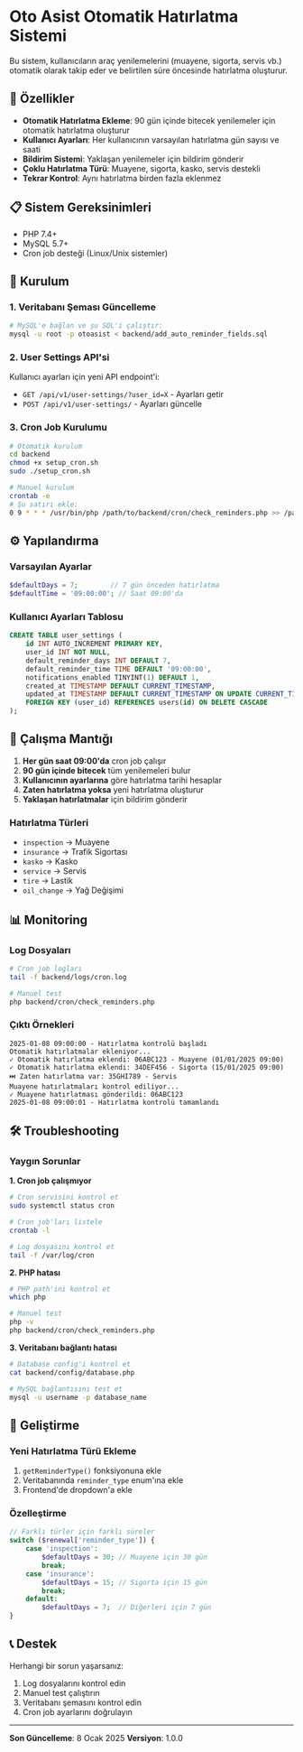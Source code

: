 # Oto Asist Otomatik Hatırlatma Sistemi

Bu sistem, kullanıcıların araç yenilemelerini (muayene, sigorta, servis vb.) otomatik olarak takip eder ve belirtilen süre öncesinde hatırlatma oluşturur.

## 🎯 Özellikler

- **Otomatik Hatırlatma Ekleme**: 90 gün içinde bitecek yenilemeler için otomatik hatırlatma oluşturur
- **Kullanıcı Ayarları**: Her kullanıcının varsayılan hatırlatma gün sayısı ve saati
- **Bildirim Sistemi**: Yaklaşan yenilemeler için bildirim gönderir
- **Çoklu Hatırlatma Türü**: Muayene, sigorta, kasko, servis destekli
- **Tekrar Kontrol**: Aynı hatırlatma birden fazla eklenmez

## 📋 Sistem Gereksinimleri

- PHP 7.4+
- MySQL 5.7+
- Cron job desteği (Linux/Unix sistemler)

## 🚀 Kurulum

### 1. Veritabanı Şeması Güncelleme

```bash
# MySQL'e bağlan ve şu SQL'i çalıştır:
mysql -u root -p otoasist < backend/add_auto_reminder_fields.sql
```

### 2. User Settings API'si

Kullanıcı ayarları için yeni API endpoint'i:
- `GET /api/v1/user-settings/?user_id=X` - Ayarları getir
- `POST /api/v1/user-settings/` - Ayarları güncelle

### 3. Cron Job Kurulumu

```bash
# Otomatik kurulum
cd backend
chmod +x setup_cron.sh
sudo ./setup_cron.sh

# Manuel kurulum
crontab -e
# Şu satırı ekle:
0 9 * * * /usr/bin/php /path/to/backend/cron/check_reminders.php >> /path/to/backend/logs/cron.log 2>&1
```

## ⚙️ Yapılandırma

### Varsayılan Ayarlar

```php
$defaultDays = 7;        // 7 gün önceden hatırlatma
$defaultTime = '09:00:00'; // Saat 09:00'da
```

### Kullanıcı Ayarları Tablosu

```sql
CREATE TABLE user_settings (
    id INT AUTO_INCREMENT PRIMARY KEY,
    user_id INT NOT NULL,
    default_reminder_days INT DEFAULT 7,
    default_reminder_time TIME DEFAULT '09:00:00',
    notifications_enabled TINYINT(1) DEFAULT 1,
    created_at TIMESTAMP DEFAULT CURRENT_TIMESTAMP,
    updated_at TIMESTAMP DEFAULT CURRENT_TIMESTAMP ON UPDATE CURRENT_TIMESTAMP,
    FOREIGN KEY (user_id) REFERENCES users(id) ON DELETE CASCADE
);
```

## 🔄 Çalışma Mantığı

1. **Her gün saat 09:00'da** cron job çalışır
2. **90 gün içinde bitecek** tüm yenilemeleri bulur
3. **Kullanıcının ayarlarına** göre hatırlatma tarihi hesaplar
4. **Zaten hatırlatma yoksa** yeni hatırlatma oluşturur
5. **Yaklaşan hatırlatmalar** için bildirim gönderir

### Hatırlatma Türleri

- `inspection` → Muayene
- `insurance` → Trafik Sigortası  
- `kasko` → Kasko
- `service` → Servis
- `tire` → Lastik
- `oil_change` → Yağ Değişimi

## 📊 Monitoring

### Log Dosyaları

```bash
# Cron job logları
tail -f backend/logs/cron.log

# Manuel test
php backend/cron/check_reminders.php
```

### Çıktı Örnekleri

```
2025-01-08 09:00:00 - Hatırlatma kontrolü başladı
Otomatik hatırlatmalar ekleniyor...
✓ Otomatik hatırlatma eklendi: 06ABC123 - Muayene (01/01/2025 09:00)
✓ Otomatik hatırlatma eklendi: 34DEF456 - Sigorta (15/01/2025 09:00)
⏭️ Zaten hatırlatma var: 35GHI789 - Servis
Muayene hatırlatmaları kontrol ediliyor...
✓ Muayene hatırlatması gönderildi: 06ABC123
2025-01-08 09:00:01 - Hatırlatma kontrolü tamamlandı
```

## 🛠️ Troubleshooting

### Yaygın Sorunlar

**1. Cron job çalışmıyor**
```bash
# Cron servisini kontrol et
sudo systemctl status cron

# Cron job'ları listele
crontab -l

# Log dosyasını kontrol et
tail -f /var/log/cron
```

**2. PHP hatası**
```bash
# PHP path'ini kontrol et
which php

# Manuel test
php -v
php backend/cron/check_reminders.php
```

**3. Veritabanı bağlantı hatası**
```bash
# Database config'i kontrol et
cat backend/config/database.php

# MySQL bağlantısını test et
mysql -u username -p database_name
```

## 🔧 Geliştirme

### Yeni Hatırlatma Türü Ekleme

1. `getReminderType()` fonksiyonuna ekle
2. Veritabanında `reminder_type` enum'ına ekle
3. Frontend'de dropdown'a ekle

### Özelleştirme

```php
// Farklı türler için farklı süreler
switch ($renewal['reminder_type']) {
    case 'inspection':
        $defaultDays = 30; // Muayene için 30 gün
        break;
    case 'insurance':
        $defaultDays = 15; // Sigorta için 15 gün
        break;
    default:
        $defaultDays = 7;  // Diğerleri için 7 gün
}
```

## 📞 Destek

Herhangi bir sorun yaşarsanız:

1. Log dosyalarını kontrol edin
2. Manuel test çalıştırın
3. Veritabanı şemasını kontrol edin
4. Cron job ayarlarını doğrulayın

---

**Son Güncelleme**: 8 Ocak 2025
**Versiyon**: 1.0.0 